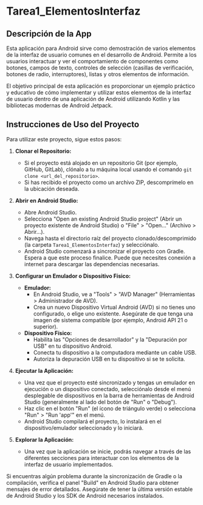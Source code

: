 # Tarea1_ElementosInterfaz

## Descripción de la App

Esta aplicación para Android sirve como demostración de varios elementos de la interfaz de usuario comunes en el desarrollo de Android. Permite a los usuarios interactuar y ver el comportamiento de componentes como botones, campos de texto, controles de selección (casillas de verificación, botones de radio, interruptores), listas y otros elementos de información.

El objetivo principal de esta aplicación es proporcionar un ejemplo práctico y educativo de cómo implementar y utilizar estos elementos de la interfaz de usuario dentro de una aplicación de Android utilizando Kotlin y las bibliotecas modernas de Android Jetpack.

## Instrucciones de Uso del Proyecto

Para utilizar este proyecto, sigue estos pasos:

1.  **Clonar el Repositorio:**
    *   Si el proyecto está alojado en un repositorio Git (por ejemplo, GitHub, GitLab), clónalo a tu máquina local usando el comando `git clone <url_del_repositorio>`.
    *   Si has recibido el proyecto como un archivo ZIP, descomprímelo en la ubicación deseada.

2.  **Abrir en Android Studio:**
    *   Abre Android Studio.
    *   Selecciona "Open an existing Android Studio project" (Abrir un proyecto existente de Android Studio) o "File" > "Open..." (Archivo > Abrir...).
    *   Navega hasta el directorio raíz del proyecto clonado/descomprimido (la carpeta `Tarea1_ElementosInterfaz`) y selecciónalo.
    *   Android Studio comenzará a sincronizar el proyecto con Gradle. Espera a que este proceso finalice. Puede que necesites conexión a internet para descargar las dependencias necesarias.

3.  **Configurar un Emulador o Dispositivo Físico:**
    *   **Emulador:**
        *   En Android Studio, ve a "Tools" > "AVD Manager" (Herramientas > Administrador de AVD).
        *   Crea un nuevo Dispositivo Virtual Android (AVD) si no tienes uno configurado, o elige uno existente. Asegúrate de que tenga una imagen de sistema compatible (por ejemplo, Android API 21 o superior).
    *   **Dispositivo Físico:**
        *   Habilita las "Opciones de desarrollador" y la "Depuración por USB" en tu dispositivo Android.
        *   Conecta tu dispositivo a la computadora mediante un cable USB.
        *   Autoriza la depuración USB en tu dispositivo si se te solicita.

4.  **Ejecutar la Aplicación:**
    *   Una vez que el proyecto esté sincronizado y tengas un emulador en ejecución o un dispositivo conectado, selecciónalo desde el menú desplegable de dispositivos en la barra de herramientas de Android Studio (generalmente al lado del botón de "Run" o "Debug").
    *   Haz clic en el botón "Run" (el ícono de triángulo verde) o selecciona "Run" > "Run 'app'" en el menú.
    *   Android Studio compilará el proyecto, lo instalará en el dispositivo/emulador seleccionado y lo iniciará.

5.  **Explorar la Aplicación:**
    *   Una vez que la aplicación se inicie, podrás navegar a través de las diferentes secciones para interactuar con los elementos de la interfaz de usuario implementados.

Si encuentras algún problema durante la sincronización de Gradle o la compilación, verifica el panel "Build" en Android Studio para obtener mensajes de error detallados. Asegúrate de tener la última versión estable de Android Studio y los SDK de Android necesarios instalados.
